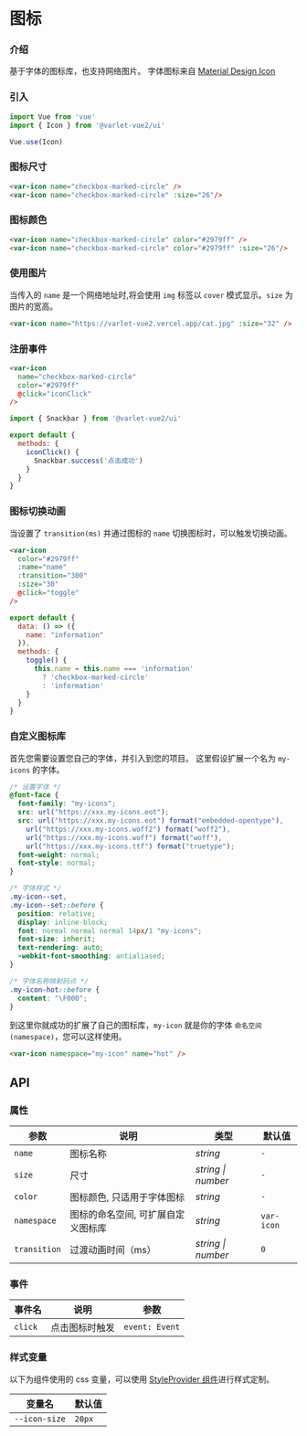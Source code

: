 # 图标

### 介绍
基于字体的图标库，也支持网络图片。
字体图标来自 [Material Design Icon](https://materialdesignicons.com/)

### 引入

```js
import Vue from 'vue'
import { Icon } from '@varlet-vue2/ui'

Vue.use(Icon)
```

### 图标尺寸

```html
<var-icon name="checkbox-marked-circle" />
<var-icon name="checkbox-marked-circle" :size="26"/>
```

### 图标颜色

```html
<var-icon name="checkbox-marked-circle" color="#2979ff" />
<var-icon name="checkbox-marked-circle" color="#2979ff" :size="26"/>
```

### 使用图片

当传入的 `name` 是一个网络地址时,将会使用 `img` 标签以 `cover` 模式显示。`size` 为图片的宽高。

```html
<var-icon name="https://varlet-vue2.vercel.app/cat.jpg" :size="32" />
```

### 注册事件

```html
<var-icon
  name="checkbox-marked-circle"
  color="#2979ff"
  @click="iconClick"
/>
```

```js
import { Snackbar } from '@varlet-vue2/ui'

export default {
  methods: {
    iconClick() {
      Snackbar.success('点击成功')
    }
  }
}
```

### 图标切换动画

当设置了 `transition(ms)` 并通过图标的 `name` 切换图标时，可以触发切换动画。

```html
<var-icon
  color="#2979ff"
  :name="name"
  :transition="300"
  :size="30"
  @click="toggle"
/>
```

```js
export default {
  data: () => ({
    name: "information"
  }),
  methods: {
    toggle() {
      this.name = this.name === 'information' 
        ? 'checkbox-marked-circle' 
        : 'information'
    }
  }
}
```

### 自定义图标库
首先您需要设置您自己的字体，并引入到您的项目。
这里假设扩展一个名为 `my-icons` 的字体。

```css
/* 设置字体 */
@font-face {
  font-family: "my-icons";
  src: url("https://xxx.my-icons.eot");
  src: url("https://xxx.my-icons.eot") format("embedded-opentype"),
    url("https://xxx.my-icons.woff2") format("woff2"),
    url("https://xxx.my-icons.woff") format("woff"),
    url("https://xxx.my-icons.ttf") format("truetype");
  font-weight: normal;
  font-style: normal;
}

/* 字体样式 */
.my-icon--set,
.my-icon--set::before {
  position: relative;
  display: inline-block;
  font: normal normal normal 14px/1 "my-icons";
  font-size: inherit;
  text-rendering: auto;
  -webkit-font-smoothing: antialiased;
}

/* 字体名称映射码点 */
.my-icon-hot::before {
  content: "\F000";
}
```

到这里你就成功的扩展了自己的图标库，`my-icon` 就是你的字体 `命名空间(namespace)`，您可以这样使用。

```html
<var-icon namespace="my-icon" name="hot" />
```

## API

### 属性

| 参数 | 说明 | 类型 | 默认值 |
| --- | --- | --- | --- |
| `name` | 图标名称 | _string_ | `-` |
| `size` | 尺寸 | _string \| number_ | `-` |
| `color` | 图标颜色, 只适用于字体图标 | _string_ | `-` |
| `namespace` | 图标的命名空间, 可扩展自定义图标库 |  _string_ | `var-icon` |
| `transition` | 过渡动画时间（ms） |  _string \| number_ | `0` |

### 事件

| 事件名 | 说明 | 参数 |
| --- | --- | --- |
| `click` | 点击图标时触发 | `event: Event` |

### 样式变量
以下为组件使用的 css 变量，可以使用 [StyleProvider 组件](#/zh-CN/style-provider)进行样式定制。

| 变量名 | 默认值 |
| --- | --- |
| `--icon-size` | `20px` |